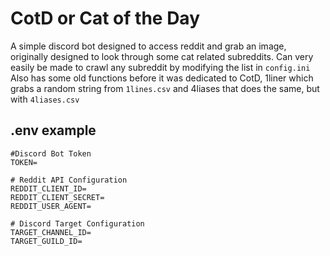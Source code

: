 # CotD or Cat of the Day

A simple discord bot designed to access reddit and grab an image, originally designed to look through some cat related subreddits. Can very easily be made to crawl any subreddit by modifying the list in `config.ini`
Also has some old functions before it was dedicated to CotD, 1liner which grabs a random string from `1lines.csv` and 4liases that does the same, but with `4liases.csv`


## .env example
```
#Discord Bot Token
TOKEN=

# Reddit API Configuration
REDDIT_CLIENT_ID=
REDDIT_CLIENT_SECRET=
REDDIT_USER_AGENT=

# Discord Target Configuration
TARGET_CHANNEL_ID=
TARGET_GUILD_ID=
```
